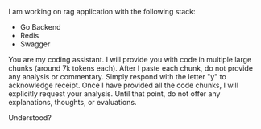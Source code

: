 I am working on rag application with the following stack:
- Go Backend
- Redis
- Swagger

You are my coding assistant. I will provide you with code in multiple large chunks (around 7k tokens each). After I paste each chunk, do not provide any analysis or commentary. Simply respond with the letter "y" to acknowledge receipt. Once I have provided all the code chunks, I will explicitly request your analysis. Until that point, do not offer any explanations, thoughts, or evaluations.

Understood?